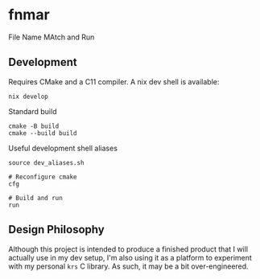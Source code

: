# fnmar

File Name MAtch and Run

## Development

Requires CMake and a C11 compiler. A nix dev shell is available:
```
nix develop
```

Standard build
```
cmake -B build
cmake --build build
```

Useful development shell aliases
```
source dev_aliases.sh

# Reconfigure cmake
cfg

# Build and run
run
```

## Design Philosophy

Although this project is intended to produce a finished product that I will
actually use in my dev setup, I'm also using it as a platform to experiment
with my personal `krs` C library. As such, it may be a bit over-engineered.
